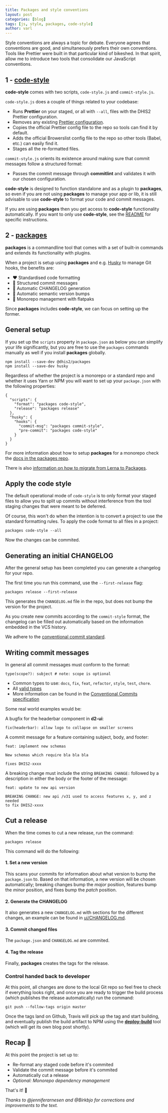 ```yaml
---
title: Packages and style conventions
layout: post
categories: [blog]
tags: [js, style, packages, code-style]
author: varl
---
```


Style conventions are always a topic for debate. Everyone agrees that
conventions are good, and simultaneously prefers their own conventions.
Tools like Prettier were built in that particular kind of bikeshed. In
that spirit, allow me to introduce two tools that consolidate our
JavaScript conventions.

## 1 - [code-style](https://github.com/dhis2/code-style)

**code-style** comes with two scripts, `code-style.js` and `commit-style.js`.

`code-style.js` does a couple of things related to your codebase:

- Runs **Prettier** on your staged, or all with `--all`, files with the DHIS2 Prettier
  configuration.
- Removes any existing [Prettier
  configuration](https://prettier.io/docs/en/configuration.html).
- Copies the official Prettier config file to the repo so tools can
  find it by default.
- Adds the official Browerslist config file to the repo so other tools
  (Babel, etc.) can easily find it.
- Stages all the re-formatted files.

`commit-style.js` orients its existence around making sure that commit
messages follow a structured format:

- Passes the commit message through **commitlint** and validates it with
  our chosen configuration.

**code-style** is designed to function standalone and as a plugin to
**packages**, so even if you are not using **packages** to manage your
app or lib, it is still advisable to use **code-style** to format your
code and commit messages.

If you are using **packages** then you get access to **code-style**
functionality automatically. If you want to only use **code-style**, see
the [README](https://github.com/dhis2/code-style/blob/master/README.md)
for specific instructions.

## 2 - [packages](https://github.com/dhis2/packages)

**packages** is a commandline tool that comes with a set of built-in
commands and extends its functionality with plugins.

When a project is setup using **packages** and e.g.
[Husky](https://github.com/typicode/husky) to manage Git hooks, the
benefits are:

- :heart: Standardised code formatting
- :green_heart: Structured commit messages
- :blue_heart: Automatic CHANGELOG generation
- :yellow_heart: Automatic semantic version bumps
- :purple_heart: Monorepo management with flatpaks

Since **packages** includes **code-style**, we can focus on setting up the
former.

## General setup

If you set up the `scripts` property in `package.json` as below you can
simplify your life significantly, but you are free to use the `packages`
commands manually as well if you install **packages** globally.

```
npm install --save-dev @dhis2/packages
npm install --save-dev husky
```

Regardless of whether the project is a monorepo or a standard repo and whether it uses Yarn
or NPM you will want to set up your `package.json` with the following
properties:

```
{                                       
  "scripts": {
    "format": "packages code-style",
    "release": "packages release"
  },
  "husky": {
    "hooks": {
      "commit-msg": "packages commit-style",
      "pre-commit": "packages code-style"
    }
  }
}
```

For more information about how to setup **packages** for a monorepo
check the [docs in the packages
repo](https://github.com/dhis2/packages/blob/master/docs/setup-monorepos.md).

There is also [information on how to migrate from Lerna to
Packages](https://github.com/dhis2/packages/blob/master/docs/migration-guide-from-lerna.md).

## Apply the code style

The default operational mode of `code-style` is to only format your
staged files to allow you to split up commits without interference from
the tool staging changes that were meant to be deferred.

Of course, this won't do when the intention is to convert a project to
use the standard formatting rules. To apply the code format to all files
in a project:

```
packages code-style --all
```

Now the changes can be commited.

## Generating an initial CHANGELOG

After the general setup has been completed you can generate a changelog
for your repo.

The first time you run this command, use the `--first-release` flag:

```
packages release --first-release
```

This generates the `CHANGELOG.md` file in the repo, but does not bump
the version for the project.

As you create new commits according to the `commit-style` format, the
changelog can be filled out automatically based on the information
embedded in the VCS history.

We adhere to the [conventional commit
standard](https://github.com/marionebl/commitlint/tree/master/@commitlint/config-conventional).

## Writing commit messages

In general all commit messages must conform to the format:

```
type(scope?): subject # note: scope is optional
```

- Common types to use: `docs`, `fix`, `feat`, `refactor`, `style`,
  `test`, `chore`.
- All [valid types](https://github.com/marionebl/commitlint/tree/master/@commitlint/config-conventional#type-enum)
- More information can be found in the [Conventional Commits
  specification](https://www.conventionalcommits.org/en/v1.0.0-beta.2/#specification)

Some real world examples would be:

A bugfix for the headerbar component in **d2-ui**:

```
fix(headerbar): allow logo to collapse on smaller screens
```

A commit message for a feature containing subject, body, and footer:

```
feat: implement new schemas

New schemas which require bla bla bla

fixes DHIS2-xxxx
```

A breaking change must include the string `BREAKING CHANGE:` followed by
a description in either the body or the footer of the message:

```
feat: update to new api version

BREAKING CHANGE: new api /v31 used to access features x, y, and z needed
to fix DHIS2-xxxx
```

## Cut a release

When the time comes to cut a new release, run the command:

```
packages release
```

This command will do the following:

#### 1. Set a new version

This scans your commits for information about what version to bump the
`package.json` to. Based on that information, a new version will be
chosen automatically; breaking changes bump the *major* position, features
bump the *minor* position, and fixes bump the *patch* position.

#### 2. Generate the CHANGELOG

It also generates a new `CHANGELOG.md` with sections for the different
changes, an example can be found in
[ui/CHANGELOG.md](https://github.com/dhis2/ui/blob/master/CHANGELOG.md).

#### 3. Commit changed files

The `package.json` and `CHANGELOG.md` are commited.

#### 4. Tag the release

Finally, **packages** creates the tags for the release.

### Control handed back to developer

At this point, all changes are done to the local Git repo so feel free
to check if everything looks right, and once you are ready to trigger
the build process (which publishes the release automatically) run the
command:

```
git push --follow-tags origin master
```

Once the tags land on Github, Travis will pick up the tag and start
building, and eventually publish the build artifact to NPM using the
**[deploy-build](https://github.com/dhis2/deploy-build)** tool (which
will get its own blog post shortly).

## Recap :triumph:

At this point the project is set up to:

- Re-format any staged code before it's commited
- Validate the commit message before it's commited
- Automatically cut a release
- *Optional: Monorepo dependency management*

That's it! :tada:

_Thanks to @jenniferarnesen and @Birkbjo for corrections and improvements
to the text._
